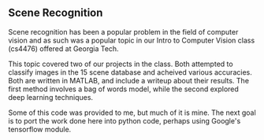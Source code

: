Scene Recognition
-----------------

Scene recognition has been a popular problem in the field of computer vision
and as such was a popular topic in our Intro to Computer Vision class (cs4476)
offered at Georgia Tech. 

This topic covered two of our projects in the class. Both attempted to classify
images in the 15 scene database and acheived various accuracies. Both are written
in MATLAB, and include a writeup about their results. The first method involves
a bag of words model, while the second explored deep learning techniques.

Some of this code was provided to me, but much of it is mine. The next goal is to
port the work done here into python code, perhaps using Google's tensorflow module.
